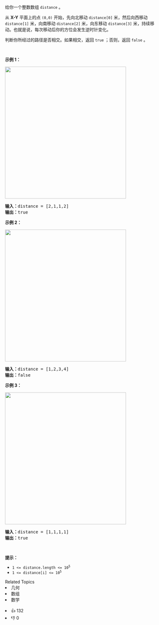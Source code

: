 <p>给你一个整数数组 <code>distance</code><em> </em>。</p>

<p>从 <strong>X-Y</strong> 平面上的点&nbsp;<code>(0,0)</code>&nbsp;开始，先向北移动 <code>distance[0]</code> 米，然后向西移动 <code>distance[1]</code> 米，向南移动 <code>distance[2]</code> 米，向东移动 <code>distance[3]</code> 米，持续移动。也就是说，每次移动后你的方位会发生逆时针变化。</p>

<p>判断你所经过的路径是否相交。如果相交，返回 <code>true</code> ；否则，返回 <code>false</code> 。</p>

<p>&nbsp;</p>

<p><strong>示例 1：</strong></p>
<img alt="" src="https://assets.leetcode.com/uploads/2021/03/14/selfcross1-plane.jpg" style="width: 400px; height: 435px;" />
<pre>
<strong>输入：</strong>distance = [2,1,1,2]
<strong>输出：</strong>true
</pre>

<p><strong>示例 2：</strong></p>
<img alt="" src="https://assets.leetcode.com/uploads/2021/03/14/selfcross2-plane.jpg" style="width: 400px; height: 435px;" />
<pre>
<strong>输入：</strong>distance = [1,2,3,4]
<strong>输出：</strong>false
</pre>

<p><strong>示例 3：</strong></p>
<img alt="" src="https://assets.leetcode.com/uploads/2021/03/14/selfcross3-plane.jpg" style="width: 400px; height: 435px;" />
<pre>
<strong>输入：</strong>distance = [1,1,1,1]
<strong>输出：</strong>true</pre>

<p>&nbsp;</p>

<p><strong>提示：</strong></p>

<ul>
	<li><code>1 &lt;=&nbsp;distance.length &lt;= 10<sup>5</sup></code></li>
	<li><code>1 &lt;=&nbsp;distance[i] &lt;= 10<sup>5</sup></code></li>
</ul>
<div><div>Related Topics</div><div><li>几何</li><li>数组</li><li>数学</li></div></div><br><div><li>👍 132</li><li>👎 0</li></div>